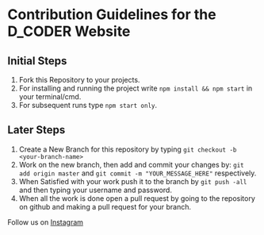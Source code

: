 # Contribution Guidelines for the D_CODER Website

## Initial Steps

1. Fork this Repository to your projects.
2. For installing and running the project write `npm install && npm start` in your terminal/cmd.
3. For subsequent runs type `npm start only`.

## Later Steps

1. Create a New Branch for this repository by typing `git checkout -b <your-branch-name>`
2. Work on the new branch, then add and commit your changes by: `git add origin master` and `git commit -m "YOUR_MESSAGE_HERE"` respectively.
3. When Satisfied with your work push it to the branch by `git push -all` and then typing your username and password.
4. When all the work is done open a pull request by going to the repository on github and making a pull request for your branch.

Follow us on [Instagram](https://www.instagram.com/d_coder_dtu/)

